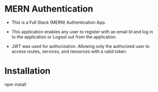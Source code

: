 # MERN Authentication

- This is a Full Stack (MERN) Authentication App.

- This application enables any user to register with an email Id and log in to the application or Logout out from the application.

- JWT was used for authorization. Allowing only the authorized user to access routes, services, and resources with a valid token.


# Installation

npm install
